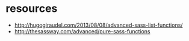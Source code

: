 # resources
- http://hugogiraudel.com/2013/08/08/advanced-sass-list-functions/
- http://thesassway.com/advanced/pure-sass-functions
